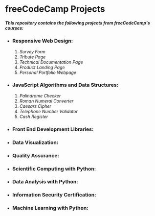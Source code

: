 # freeCodeCamp Projects 

##### This repository contains the following projects from freeCodeCamp's courses:
- ### **Responsive Web Design:**
  1. *Survey Form*
  2. *Tribute Page*
  3. *Technical Documentation Page*
  4. *Product Landing Page*
  5. *Personal Portfolio Webpage*
- ### **JavaScript Algorithms and Data Structures:**
  1. *Palindrome Checker*
  2. *Roman Numeral Converter*
  3. *Caesars Cipher*
  4. *Telephone Number Validator*
  5. *Cash Register*

- ### **Front End Development Libraries:**
- ### **Data Visualization:**
- ### **Quality Assurance:**
- ### **Scientific Computing with Python:**
- ### **Data Analysis with Python:**
- ### **Information Security Certification:**
- ### **Machine Learning with Python:**
